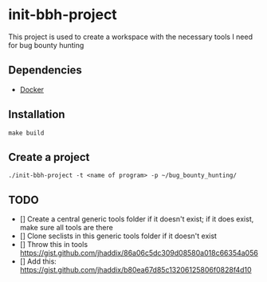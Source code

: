 # init-bbh-project

This project is used to create a workspace with the necessary tools I need for bug bounty hunting

## Dependencies
* [Docker](https://www.docker.com/)

## Installation
```
make build
```

## Create a project
```
./init-bbh-project -t <name of program> -p ~/bug_bounty_hunting/
```

## TODO
- [] Create a central generic tools folder if it doesn't exist; if it does exist, make sure all tools are there
- [] Clone seclists in this generic tools folder if it doesn't exist
- [] Throw this in tools https://gist.github.com/jhaddix/86a06c5dc309d08580a018c66354a056
- [] Add this: https://gist.github.com/jhaddix/b80ea67d85c13206125806f0828f4d10
